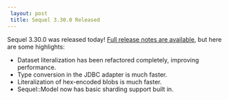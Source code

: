 ```yaml
---
 layout: post
 title: Sequel 3.30.0 Released
---
```


Sequel 3.30.0 was released today!  <a href="/rdoc/files/doc/release_notes/3_30_0_txt.html">Full release notes are available</a>, but here are some highlights:

* Dataset literalization has been refactored completely, improving performance.
* Type conversion in the JDBC adapter is much faster.
* Literalization of hex-encoded blobs is much faster.
* Sequel::Model now has basic sharding support built in.
